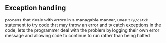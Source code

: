 ## Exception handling

process that deals with errors in a managable manner, uses `try/catch` statement to try code that may throw an error and to catch exceptions in the code, lets the programmer deal with the problem by logging their own error message and allowing code to continue to run rather than being halted
